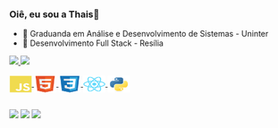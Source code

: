 ### Oiê, eu sou a Thais👋

- 🔭 Graduanda em Análise e Desenvolvimento de Sistemas - Uninter
- :rocket: Desenvolvimento Full Stack - Resília 


<div align="start">
  <a href="https://github.com/rafapili">
  <img height="140em" src="https://github-readme-stats.vercel.app/api?username=thaissouza7&show_icons=true&theme=monokai&include_all_commits=true&count_private=true"/>
  <img height="140em" src="https://github-readme-stats.vercel.app/api/top-langs/?username=thaissouza7&layout=compact&langs_count=7&theme=monokai"/>
</div>
  
<div style="display: inline_block"><br>
  <img align="center" alt="tataJs" height="30"  width="40" src="https://raw.githubusercontent.com/devicons/devicon/master/icons/javascript/javascript-plain.svg">
  <img align="center" alt="tataHTML" height="30" width="40" src="https://raw.githubusercontent.com/devicons/devicon/master/icons/html5/html5-original.svg">
  <img align="center" alt="tataCss" height="30" width="40" src="https://raw.githubusercontent.com/devicons/devicon/master/icons/css3/css3-original.svg">
  <img align="center" alt="tataReact" height="30" width="40" src="https://raw.githubusercontent.com/devicons/devicon/master/icons/react/react-original.svg">
  <img align="center" alt="tataPython" height="30" width="40" src="https://raw.githubusercontent.com/devicons/devicon/master/icons/python/python-original.svg">


  
  
          
          
  <img align="right" alt="" height="150" style="border-radius:50px;" src="">
</div>

##

<div> 
  <a href="https://www.linkedin.com/in/thais-souza7/" target="_blank"><img src="https://img.shields.io/badge/-LinkedIn-%230077B5?style=for-the-badge&logo=linkedin&logoColor=white" target="_blank"></a>
  <a href = "mailto:thaisdev7@gmail.com"><img src="https://img.shields.io/badge/-Gmail-%23333?style=for-the-badge&logo=gmail&logoColor=white" target="_blank"></a>
 <a href="https://www.instagram.com/siaht._/" target="_blank"><img src="https://img.shields.io/badge/-Instagram-%23E4405F?style=for-the-badge&logo=instagram&logoColor=white" target="_blank"></a>
  

</div>

